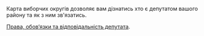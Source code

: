 Карта виборчих округів дозволяє вам дізнатись хто є депутатом вашого району та як з ним зв'язатись.

[Права, обов‘язки та відповідальність депутата](/rights).
